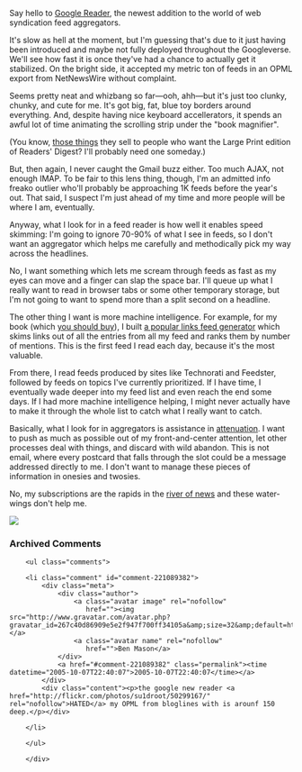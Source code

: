 Say hello to [Google Reader][gr], the newest addition to the world of web syndication feed aggregators.  

It's slow as hell at the moment, but I'm guessing that's due to it just having been introduced and maybe not fully deployed throughout the Googleverse.  We'll see how fast it is once they've had a chance to actually get it stabilized.  On the bright side, it accepted my metric ton of feeds in an OPML export from NetNewsWire without complaint.

Seems pretty neat and whizbang so far—ooh, ahh—but it's just too  clunky, chunky, and cute for me.  It's got big, fat, blue toy borders around everything.  And, despite having nice keyboard accellerators, it spends an awful lot of time animating the scrolling strip under the "book magnifier".  

(You know, [those things][mag] they sell to people who want the Large Print edition of Readers' Digest?  I'll probably need one someday.)

But, then again, I never caught the Gmail buzz either.  Too much AJAX, not enough IMAP.  To be fair to this lens thing, though, I'm an admitted info freako outlier who'll probably be approaching 1K feeds before the year's out.  That said, I suspect I'm just ahead of my time and more people will be where I am, eventually.

Anyway, what I look for in a feed reader is how well it enables speed skimming:  I'm going to ignore 70-90% of what I see in feeds, so I don't want an aggregator which helps me carefully and methodically pick my way across the headlines.  

No, I want something which lets me scream through feeds as fast as my eyes can move and a finger can slap the space bar.  I'll queue up what I really want to read in browser tabs or some other temporary storage, but I'm not going to want to spend more than a split second on a headline.

The other thing I want is more machine intelligence.  For example, for my book (which [you should buy][book]), I built [a popular links feed generator][pop] which skims links out of all the entries from all my feed and ranks them by number of mentions.  This is the first feed I read each day, because it's the most valuable.  

From there, I read feeds produced by sites like Technorati and Feedster, followed by feeds on topics I've currently prioritized.  If I have time, I eventually wade deeper into my feed list and even reach the end some days.  If I had more machine intelligence helping, I might never actually have to make it through the whole list to catch what I really want to catch.

Basically, what I look for in aggregators is assistance in [attenuation][att].  I want to push as much as possible out of my front-and-center attention, let other processes deal with things, and discard with wild abandon.  This is not email, where every postcard that falls through the slot could be a message addressed directly to me.  I don't want to manage these pieces of information in onesies and twosies.

No, my subscriptions are the rapids in the [river of news][river] and these water-wings don't help me.

<a href="http://www.poolmart.com/swimmies.htm" title="No, that's not me.  The water wings are cute, though."><img src="http://www.poolmart.com/pmarmfloat.jpg"></a>

[river]: http://www.reallysimplesyndication.com/riverOfNews "WHOOOOSH!"
[mag]: http://www.amazon.com/exec/obidos/ASIN/B000AOZ8B2/0xdecafbad01-20?creative=327641&camp=14573&link_code=as1 "I'm *so* going to need one of these someday."
[book]: http://www.amazon.com/exec/obidos/ASIN/0764597582/0xdecafbad01-20?creative=327641&camp=14573&link_code=as1 "You know you want a shiny copy of Hacking RSS and Atom!"
[gr]: http://www.google.com/reader/ "Google Reader, it's buzztastic!"
[att]: http://interconnected.org/home/2005/10/02/attenuation_is "Have I mentioned lately how much I appreciate Matt Webb's site and the fact that he takes the time to annotate each link?"
[pop]: http://decafbad.com/trac/browser/trunk/hacking_rss_and_atom/ch15_popular_links.py "Like the script?  Buy the book."

<div id="comments" class="comments archived-comments">
            <h3>Archived Comments</h3>
            
        <ul class="comments">
            
        <li class="comment" id="comment-221089382">
            <div class="meta">
                <div class="author">
                    <a class="avatar image" rel="nofollow" 
                       href=""><img src="http://www.gravatar.com/avatar.php?gravatar_id=267c40d86909e5e2f947f700ff34105a&amp;size=32&amp;default=http://mediacdn.disqus.com/1320279820/images/noavatar32.png"/></a>
                    <a class="avatar name" rel="nofollow" 
                       href="">Ben Mason</a>
                </div>
                <a href="#comment-221089382" class="permalink"><time datetime="2005-10-07T22:40:07">2005-10-07T22:40:07</time></a>
            </div>
            <div class="content"><p>the google new reader <a href="http://flickr.com/photos/su1droot/50299167/" rel="nofollow">HATED</a> my OPML from bloglines with is arounf 150 deep.</p></div>
            
        </li>
    
        </ul>
    
        </div>
    